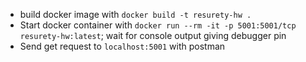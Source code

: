 - build docker image with `docker build -t resurety-hw .`
- Start docker container with `docker run --rm -it -p 5001:5001/tcp resurety-hw:latest`; wait for console output giving debugger pin
- Send get request to `localhost:5001` with postman